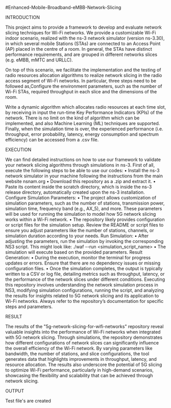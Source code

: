 #Enhanced-Mobile-Broadband-eMBB-Network-Slicing

INTRODUCTION

This project aims to provide a framework to develop and evaluate network slicing techniques for Wi-Fi networks. We provide a customizable Wi-Fi indoor scenario, realized with the ns-3 network simulator (version ns-3.30), in which several mobile Stations (STAs) are connected to an Access Point (AP) placed in the centre of a room. In general, the STAs have distinct performance requirements, and are grouped in different networks slices (e.g. eMBB, mMTC and URLLC).

On top of this scenario, we facilitate the implementation and the testing of radio resources allocation algorithms to realize network slicing in the radio access segment of Wi-Fi networks. In particular, three steps need to be followed as,Configure the environment parameters, such as the number of Wi-Fi STAs, required throughput in each slice and the dimensions of the room.

Write a dynamic algorithm which allocates radio resources at each time slot, by receiving in input the run-time Key Performance Indicators (KPIs) of the network. There is no limit on the kind of algorithm which can be implemented, and also Machine Learning (ML) techniques are supported.
Finally, when the simulation time is over, the experienced performance (i.e. throughput, error probability, latency, energy consumption and spectrum efficiency) can be accessed from a .csv file.


EXECUTION

We can find detailed instructions on how to use our framework to validate your network slicing algorithms through simulations in ns-3. First of all, execute the following steps to be able to use our codes:
•	Install the ns-3 network simulator in your machine following the instructions from the main website nsnam.org
•	Download this repository as a .zip and extract it.
•	Paste its content inside the scratch directory, which is inside the ns-3 release directory, automatically created upon the ns-3 installation.
Configure Simulation Parameters:
•	The project allows customization of simulation parameters, such as the number of stations, transmission power, simulation time, frequency band (e.g., AX_5), and more. These parameters will be used for running the simulation to model how 5G network slicing works within a Wi-Fi network.
•	The repository likely provides configuration or script files for the simulation setup. Review the README or script files to ensure you adjust parameters like the number of stations, channels, or simulation duration according to your needs.
Run Simulation:
•	After adjusting the parameters, run the simulation by invoking the corresponding NS3 script. This might look like:
./waf --run <simulation_script_name>
•	The simulation will execute based on the provided parameters.
Result Generation:
•	 During the execution, monitor the terminal for progress updates or errors. Ensure that there are no dependency issues or missing configuration files.
•	Once the simulation completes, the output is typically written to a CSV or log file, detailing metrics such as throughput, latency, or the performance of the network slices under different conditions.
Executing this repository involves understanding the network simulation process in NS3, modifying simulation configurations, running the script, and analyzing the results for insights related to 5G network slicing and its application to Wi-Fi networks. Always refer to the repository’s documentation for specific steps and parameters.


RESULT


The results of the "5g-network-slicing-for-wifi-networks" repository reveal valuable insights into the performance of Wi-Fi networks when integrated with 5G network slicing. Through simulations, the repository demonstrates how different configurations of network slices can significantly influence the overall efficiency of the Wi-Fi network. By varying parameters like bandwidth, the number of stations, and slice configurations, the tool generates data that highlights improvements in throughput, latency, and resource allocation. The results also underscore the potential of 5G slicing to optimize Wi-Fi performance, particularly in high-demand scenarios, showcasing the flexibility and scalability that can be achieved through network slicing. 

OUTPUT

Test file's are created
